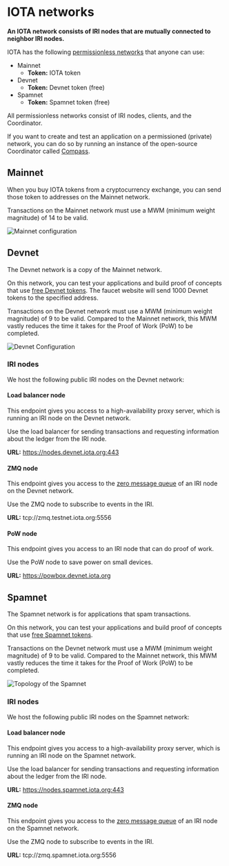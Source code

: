 # IOTA networks

**An IOTA network consists of IRI nodes that are mutually connected to neighbor IRI nodes.**

IOTA has the following [permissionless networks](concepts/distributed-ledger-technology.md) that anyone can use:
* Mainnet
    - **Token:** IOTA token
* Devnet
    - **Token:** Devnet token (free)
* Spamnet
    - **Token:** Spamnet token (free)

All permissionless networks consist of IRI nodes, clients, and the Coordinator.

If you want to create and test an application on a permissioned (private) network, you can do so by running an instance of the open-source Coordinator called [Compass](root://compass/introduction/overview.md).

## Mainnet

When you buy IOTA tokens from a cryptocurrency exchange, you can send those token to addresses on the Mainnet network.

Transactions on the Mainnet network must use a MWM (minimum weight magnitude) of 14 to be valid.

![Mainnet configuration](https://i.imgur.com/HK4S62N.png)

## Devnet

The Devnet network is a copy of the Mainnet network.

On this network, you can test your applications and build proof of concepts that use [free Devnet tokens](https://faucet.devnet.iota.org). The faucet website will send 1000 Devnet tokens to the specified address.

Transactions on the Devnet network must use a MWM (minimum weight magnitude) of 9 to be valid. Compared to the Mainnet network, this MWM vastly reduces the time it takes for the Proof of Work (PoW) to be completed.

![Devnet Configuration](https://i.imgur.com/w2kGDKw.png)

### IRI nodes

We host the following public IRI nodes on the Devnet network:

#### Load balancer node

This endpoint gives you access to a high-availability proxy server, which is running an IRI node on the Devnet network.

Use the load balancer for sending transactions and requesting information about the ledger from the IRI node.

**URL:** https://nodes.devnet.iota.org:443

#### ZMQ node

This endpoint gives you access to the [zero message queue](iri/concepts/zero-message-queue.md) of an IRI node on the Devnet network.

Use the ZMQ node to subscribe to events in the IRI.

**URL:** tcp://zmq.testnet.iota.org:5556

#### PoW node

This endpoint gives you access to an IRI node that can do proof of work.

Use the PoW node to save power on small devices.

**URL:** https://powbox.devnet.iota.org

## Spamnet

The Spamnet network is for applications that spam transactions.

On this network, you can test your applications and build proof of concepts that use [free Spamnet tokens](https://faucet.spamnet.iota.org).

Transactions on the Devnet network must use a MWM (minimum weight magnitude) of 9 to be valid. Compared to the Mainnet network, this MWM vastly reduces the time it takes for the Proof of Work (PoW) to be completed.

![Topology of the Spamnet](https://i.imgur.com/VpEsA6i.png)

### IRI nodes

We host the following public IRI nodes on the Spamnet network:

#### Load balancer node

This endpoint gives you access to a high-availability proxy server, which is running an IRI node on the Spamnet network.

Use the load balancer for sending transactions and requesting information about the ledger from the IRI node.

**URL:** https://nodes.spamnet.iota.org:443

#### ZMQ node

This endpoint gives you access to the [zero message queue](iri/concepts/zero-message-queue.md) of an IRI node on the Spamnet network.

Use the ZMQ node to subscribe to events in the IRI.

**URL:** tcp://zmq.spamnet.iota.org:5556 
